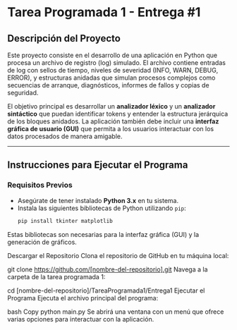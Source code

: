 # Tarea Programada 1 - Entrega #1

## Descripción del Proyecto

Este proyecto consiste en el desarrollo de una aplicación en Python que procesa un archivo de registro (log) simulado. El archivo contiene entradas de log con sellos de tiempo, niveles de severidad (INFO, WARN, DEBUG, ERROR), y estructuras anidadas que simulan procesos complejos como secuencias de arranque, diagnósticos, informes de fallos y copias de seguridad.

El objetivo principal es desarrollar un **analizador léxico** y un **analizador sintáctico** que puedan identificar tokens y entender la estructura jerárquica de los bloques anidados. La aplicación también debe incluir una **interfaz gráfica de usuario (GUI)** que permita a los usuarios interactuar con los datos procesados de manera amigable.

---

## Instrucciones para Ejecutar el Programa

### Requisitos Previos
- Asegúrate de tener instalado **Python 3.x** en tu sistema.
- Instala las siguientes bibliotecas de Python utilizando `pip`:
  ```bash
  pip install tkinter matplotlib
Estas bibliotecas son necesarias para la interfaz gráfica (GUI) y la generación de gráficos.

Descargar el Repositorio
Clona el repositorio de GitHub en tu máquina local:

git clone https://github.com/[nombre-del-repositorio].git
Navega a la carpeta de la tarea programada 1:

cd [nombre-del-repositorio]/TareaProgramada1/Entrega1
Ejecutar el Programa
Ejecuta el archivo principal del programa:

bash
Copy
python main.py
Se abrirá una ventana con un menú que ofrece varias opciones para interactuar con la aplicación.